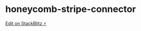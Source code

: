 # honeycomb-stripe-connector

[Edit on StackBlitz ⚡️](https://stackblitz.com/edit/honeycomb-stripe-connector)